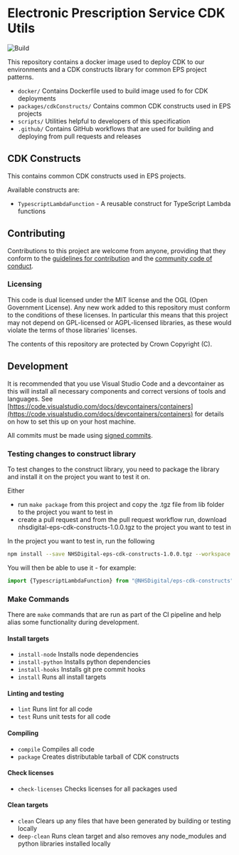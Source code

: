# Electronic Prescription Service CDK Utils

![Build](https://github.com/NHSDigital/eps-cdk-utils/workflows/release/badge.svg?branch=main)

This repository contains a docker image used to deploy CDK to our environments and a CDK constructs library for common EPS project patterns.

- `docker/` Contains Dockerfile used to build image used fo for CDK deployments
- `packages/cdkConstructs/` Contains common CDK constructs used in EPS projects
- `scripts/` Utilities helpful to developers of this specification
- `.github/` Contains GitHub workflows that are used for building and deploying from pull requests and releases

## CDK Constructs

This contains common CDK constructs used in EPS projects.

Available constructs are:

- `TypescriptLambdaFunction` - A reusable construct for TypeScript Lambda functions

## Contributing

Contributions to this project are welcome from anyone, providing that they
conform to the [guidelines for contribution](./CONTRIBUTING.md) and the [community code of conduct](./CODE_OF_CONDUCT.md).

### Licensing

This code is dual licensed under the MIT license and the OGL (Open Government
License). Any new work added to this repository must conform to the conditions of
these licenses. In particular this means that this project may not depend on
GPL-licensed or AGPL-licensed libraries, as these would violate the terms of those
libraries' licenses.

The contents of this repository are protected by Crown Copyright (C).

## Development

It is recommended that you use Visual Studio Code and a devcontainer as this
will install all necessary components and correct versions of tools and languages.
See [https://code.visualstudio.com/docs/devcontainers/containers](https://code.visualstudio.com/docs/devcontainers/containers) for details on how to set this up on your host machine.

All commits must be made using [signed commits](https://docs.github.com/en/authentication/managing-commit-signature-verification/signing-commits).


### Testing changes to construct library
To test changes to the construct library, you need to package the library and install it on the project you want to test it on.

Either 
 - run `make package` from this project and copy the .tgz file from lib folder to the project you want to test in
 - create a pull request and from the pull request workflow run, download nhsdigital-eps-cdk-constructs-1.0.0.tgz to the project you want to test in

 In the project you want to test in, run the following

```bash
npm install --save NHSDigital-eps-cdk-constructs-1.0.0.tgz --workspace packages/cdk/
```

You will then be able to use it - for example:

```typescript
import {TypescriptLambdaFunction} from "@NHSDigital/eps-cdk-constructs"
```

### Make Commands

There are `make` commands that are run as part of the CI pipeline and help alias some
functionality during development.

#### Install targets

- `install-node` Installs node dependencies
- `install-python` Installs python dependencies
- `install-hooks` Installs git pre commit hooks
- `install` Runs all install targets

#### Linting and testing

- `lint` Runs lint for all code
- `test` Runs unit tests for all code

#### Compiling

- `compile` Compiles all code
- `package` Creates distributable tarball of CDK constructs

#### Check licenses

- `check-licenses` Checks licenses for all packages used

#### Clean targets

- `clean` Clears up any files that have been generated by building or testing locally
- `deep-clean` Runs clean target and also removes any node_modules and python libraries installed locally
